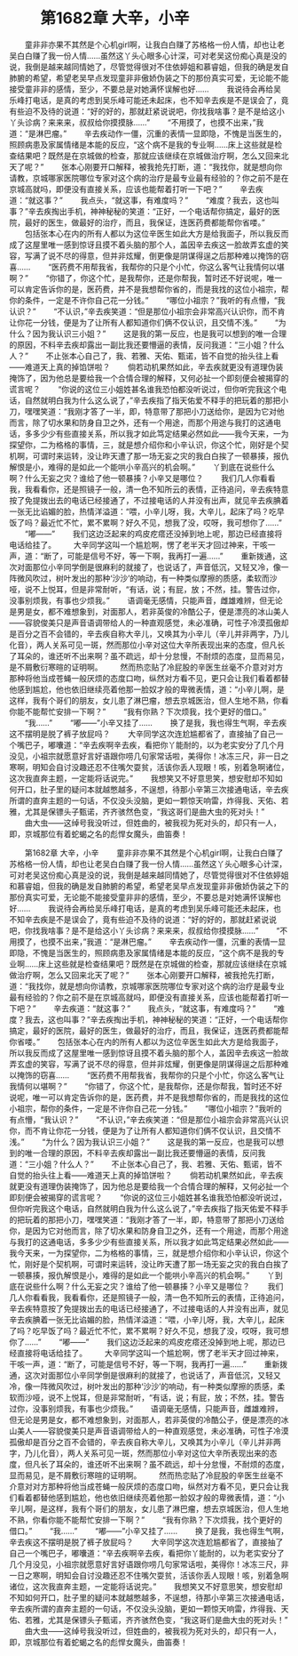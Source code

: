 # 　　第1682章 大辛，小辛
　　童非非亦果不其然是个心机girl啊，让我白白赚了苏格格一份人情，却也让老吴白白赚了我一份人情……虽然这丫头心眼多心计深，可对老吴这份痴心真是没的说，我倒是越来越同情她了，尽管觉得很对不住依婷姐和慕睿姐，但我的确是发自肺腑的希望，希望老吴早点发现童非非傲娇伪装之下的那份真实可爱，无论能不能接受童非非的感情，至少，不要总是对她满怀误解也好……
　　我说待会再给吴乐峰打电话，是真的考虑到吴乐峰可能还未起床，也不知辛去疾是不是误会了，竟有些迫不及待的说道：“好的好的，那就赶紧说说吧，你找我啥事？是不是给这小丫头诊病？来来来，叔叔给你摸摸脉……”
　　“不用摸了，也摸不出来，”我道：“是淋巴瘤。”
　　辛去疾动作一僵，沉重的表情一显即隐，不愧是当医生的，照顾病患及家属情绪是本能的反应，“这个病不是我的专业啊……床上这些就是检查结果吧？既然是在京城做的检查，那就应该继续在京城做治疗啊，怎么又回来北天了呢？”
　　张本心刚要开口解释，被我抢先打断，道：“我找你，就是想向你请教，京城哪家医院哪位专家对这个病的治疗是最专业最有经验的？你之前不是在京城高就吗，即便没有直接关系，应该也能帮着打听一下吧？”
　　辛去疾道：“就这事？”
　　我点头，“就这事，有难度吗？”
　　“难度？我去，这也叫事？”辛去疾掏出手机，神神秘秘的笑道：“正好，一个电话帮你搞定，最好的医院，最好的医生，做最好的治疗，而且，我保证，连医药费都能帮你省喽。”
　　包括张本心在内的所有人都以为这位辛医生如此大方是给我面子，所以我反而成了这屋里唯一感到惊讶且摸不着头脑的那个人，盖因辛去疾这一脸故弄玄虚的笑容，写满了说不尽的得意，但并非炫耀，倒更像是阴谋得逞之后那种难以掩饰的窃喜……
　　“医药费不用帮我省，我帮你的只是个小忙，你这么客气让我情何以堪啊？”
　　“你错了，你这个忙，是我帮你，还是你帮我，暂时还不好说呢，唯一可以肯定告诉你的是，医药费，并不是我想帮你省的，而是我找的这位小祖宗，帮你的条件，一定是不许你自己花一分钱。”
　　“哪位小祖宗？”我听的有点懵，“我认识？”
　　“不认识，”辛去疾笑道：“但是那位小祖宗会非常高兴认识你，而不肯让你花一分钱，便是为了让所有人都知道你们俩不仅认识，且交情不浅。”
　　“为什么？因为我认识三小姐？”
　　这是我的第一反应，也是我可以想到的唯一合理的原因，不料辛去疾却露出一副比我还要懵逼的表情，反问我道：“三小姐？什么人？”
　　不止张本心自己了，我、若雅、天佑、甄诺，皆不自觉的抬头往上看——难道天上真的掉馅饼啦？
　　倘若动机果然如此，辛去疾就更没有道理伪装掩饰了，因为他总是要给我一个合情合理的解释，又何必扯一个即刻便会被揭穿的谎言呢？
　　“你说的这位三小姐姓甚名谁我恐怕都没听说过，但你听完我这个电话，自然就明白我为什么这么说了，”辛去疾指了指天佑爱不释手的把玩着的那把小刀，嘿嘿笑道：“我刚才答了一半，即，特意带了那把小刀送给你，是因为它对他而言，除了切水果和防身自卫之外，还有一个用途，而那个用途与我打的这通电话，多多少少有些直接关系，所以我才如此笃定结果必然如此——我今天来，一为探望你，二为格格的事情，三，就是想介绍你和小辛认识，你这个忙，刚好是个契机啊，可谓时来运转，没让昨天遭了那一场无妄之灾的我白白挨了一顿暴揍，报仇解恨是小，难得的是如此一个能哄小辛高兴的机会啊。”
　　丫到底在说些什么啊？什么无妄之灾？谁给了他一顿暴揍？小辛又是哪位？
　　我们几人你看看我，我看看你，还是照镜子一般，清一色不知所云的表情，正待追问，辛去疾特意按了免提拨出去的电话已经接通了，不过接电话的人并没有出声，就见辛去疾腆着一张无比谄媚的脸，热情洋溢道：“喂，小辛儿呀，我，大辛儿，起床了吗？吃早饭了吗？最近忙不忙，累不累啊？好久不见，想我了没，哎呀，我可想你了……”
　　“嘟——”
　　我们这边泛起来的鸡皮疙瘩还没掉到地上呢，那边已经直接将电话给挂了。
　　大辛同学这叫一个尴尬啊，愣了老半天才回过神来，干咳一声，道：“断了，可能是信号不好，等一下啊，我再打一遍……”
　　重新拨通，这次对面那位小辛同学倒是很麻利的就接了，也说话了，声音低沉，又轻又冷，像一阵微风吹过，树叶发出的那种‘沙沙’的响动，有一种类似摩擦的质感，柔软而沙哑，说不上悦耳，但是非常耐听，“有话，说；有屁，放；不然，挂。警告过你，没事别烦我，有事也少烦我。”
　　语调毫无感情，只能声音，雌雄难辨，但无论是男是女，都不难想象到，对面那人，若非英俊的冷酷公子，便是漂亮的冰山美人——容貌俊美只是声音语调带给人的一种直观感觉，未必准确，可性子冷漠孤傲却是百分之百不会错的，辛去疾自称大辛儿，又唤其为小辛儿（辛儿并非两字，乃儿化音），两人关系可见一斑，然而那位小辛对这位大辛所表现出来的态度，但凡长了耳朵的，谁还听不出来啊？虽不疏远，却十分怠慢，不耐烦的态度，显而易见，是不屑敷衍寒暄的证明啊。
　　然而热恋贴了冷屁股的辛医生丝毫不介意对对方那种将他当成苍蝇一般厌烦的态度口吻，纵然对方看不见，更只会让我们看着都替他感到尴尬，他也依旧继续亮着他那一脸奴才般的卑微表情，道：“小辛儿啊，是这样，我有个哥们的朋友，女儿患了淋巴瘤，想去京城医治，但人生地不熟，你看你能不能帮忙安排一下啊？”
　　“我有你熟？下次烦我，找个更好的借口。”
　　“我……”
　　“嘟——”小辛又挂了……
　　换了是我，我也得生气啊，辛去疾这不摆明是脱了裤子放屁吗？
　　大辛同学这次连尬尴都省了，直接抽了自己一个嘴巴子，嘟囔道：“辛去疾啊辛去疾，看把你丫能耐的，以为老实安分了几个月没见，小祖宗就愿意好言好语跟你唠几句家常话啦，美得你！冰冻三尺，非一日之寒啊，明知会自讨没趣还忍不住嘴欠耍贫，活该你丢人现眼！咳，别着急啊诸位，这次我直奔主题，一定能将话说完。”
　　我想笑又不好意思笑，想安慰却不知如何开口，肚子里的疑问本就越憋越多，不逞想，待那小辛第三次接通电话，辛去疾所谓的直奔主题的一句话，不仅没头没脑，更如一颗惊天响雷，炸得我、天佑、若雅，尤其是保镖头子甄诺，齐齐骇然色变，“我这哥们是曲大虫的死对头！”
　　曲大虫——这绰号我没听过，但姓曲的，被我视为死对头的，却只有一人，即，京城那位有着蛇蝎之名的彪悍女魔头，曲笛奏！

　　第1682章 大辛，小辛
　　童非非亦果不其然是个心机girl啊，让我白白赚了苏格格一份人情，却也让老吴白白赚了我一份人情……虽然这丫头心眼多心计深，可对老吴这份痴心真是没的说，我倒是越来越同情她了，尽管觉得很对不住依婷姐和慕睿姐，但我的确是发自肺腑的希望，希望老吴早点发现童非非傲娇伪装之下的那份真实可爱，无论能不能接受童非非的感情，至少，不要总是对她满怀误解也好……
　　我说待会再给吴乐峰打电话，是真的考虑到吴乐峰可能还未起床，也不知辛去疾是不是误会了，竟有些迫不及待的说道：“好的好的，那就赶紧说说吧，你找我啥事？是不是给这小丫头诊病？来来来，叔叔给你摸摸脉……”
　　“不用摸了，也摸不出来，”我道：“是淋巴瘤。”
　　辛去疾动作一僵，沉重的表情一显即隐，不愧是当医生的，照顾病患及家属情绪是本能的反应，“这个病不是我的专业啊……床上这些就是检查结果吧？既然是在京城做的检查，那就应该继续在京城做治疗啊，怎么又回来北天了呢？”
　　张本心刚要开口解释，被我抢先打断，道：“我找你，就是想向你请教，京城哪家医院哪位专家对这个病的治疗是最专业最有经验的？你之前不是在京城高就吗，即便没有直接关系，应该也能帮着打听一下吧？”
　　辛去疾道：“就这事？”
　　我点头，“就这事，有难度吗？”
　　“难度？我去，这也叫事？”辛去疾掏出手机，神神秘秘的笑道：“正好，一个电话帮你搞定，最好的医院，最好的医生，做最好的治疗，而且，我保证，连医药费都能帮你省喽。”
　　包括张本心在内的所有人都以为这位辛医生如此大方是给我面子，所以我反而成了这屋里唯一感到惊讶且摸不着头脑的那个人，盖因辛去疾这一脸故弄玄虚的笑容，写满了说不尽的得意，但并非炫耀，倒更像是阴谋得逞之后那种难以掩饰的窃喜……
　　“医药费不用帮我省，我帮你的只是个小忙，你这么客气让我情何以堪啊？”
　　“你错了，你这个忙，是我帮你，还是你帮我，暂时还不好说呢，唯一可以肯定告诉你的是，医药费，并不是我想帮你省的，而是我找的这位小祖宗，帮你的条件，一定是不许你自己花一分钱。”
　　“哪位小祖宗？”我听的有点懵，“我认识？”
　　“不认识，”辛去疾笑道：“但是那位小祖宗会非常高兴认识你，而不肯让你花一分钱，便是为了让所有人都知道你们俩不仅认识，且交情不浅。”
　　“为什么？因为我认识三小姐？”
　　这是我的第一反应，也是我可以想到的唯一合理的原因，不料辛去疾却露出一副比我还要懵逼的表情，反问我道：“三小姐？什么人？”
　　不止张本心自己了，我、若雅、天佑、甄诺，皆不自觉的抬头往上看——难道天上真的掉馅饼啦？
　　倘若动机果然如此，辛去疾就更没有道理伪装掩饰了，因为他总是要给我一个合情合理的解释，又何必扯一个即刻便会被揭穿的谎言呢？
　　“你说的这位三小姐姓甚名谁我恐怕都没听说过，但你听完我这个电话，自然就明白我为什么这么说了，”辛去疾指了指天佑爱不释手的把玩着的那把小刀，嘿嘿笑道：“我刚才答了一半，即，特意带了那把小刀送给你，是因为它对他而言，除了切水果和防身自卫之外，还有一个用途，而那个用途与我打的这通电话，多多少少有些直接关系，所以我才如此笃定结果必然如此——我今天来，一为探望你，二为格格的事情，三，就是想介绍你和小辛认识，你这个忙，刚好是个契机啊，可谓时来运转，没让昨天遭了那一场无妄之灾的我白白挨了一顿暴揍，报仇解恨是小，难得的是如此一个能哄小辛高兴的机会啊。”
　　丫到底在说些什么啊？什么无妄之灾？谁给了他一顿暴揍？小辛又是哪位？
　　我们几人你看看我，我看看你，还是照镜子一般，清一色不知所云的表情，正待追问，辛去疾特意按了免提拨出去的电话已经接通了，不过接电话的人并没有出声，就见辛去疾腆着一张无比谄媚的脸，热情洋溢道：“喂，小辛儿呀，我，大辛儿，起床了吗？吃早饭了吗？最近忙不忙，累不累啊？好久不见，想我了没，哎呀，我可想你了……”
　　“嘟——”
　　我们这边泛起来的鸡皮疙瘩还没掉到地上呢，那边已经直接将电话给挂了。
　　大辛同学这叫一个尴尬啊，愣了老半天才回过神来，干咳一声，道：“断了，可能是信号不好，等一下啊，我再打一遍……”
　　重新拨通，这次对面那位小辛同学倒是很麻利的就接了，也说话了，声音低沉，又轻又冷，像一阵微风吹过，树叶发出的那种‘沙沙’的响动，有一种类似摩擦的质感，柔软而沙哑，说不上悦耳，但是非常耐听，“有话，说；有屁，放；不然，挂。警告过你，没事别烦我，有事也少烦我。”
　　语调毫无感情，只能声音，雌雄难辨，但无论是男是女，都不难想象到，对面那人，若非英俊的冷酷公子，便是漂亮的冰山美人——容貌俊美只是声音语调带给人的一种直观感觉，未必准确，可性子冷漠孤傲却是百分之百不会错的，辛去疾自称大辛儿，又唤其为小辛儿（辛儿并非两字，乃儿化音），两人关系可见一斑，然而那位小辛对这位大辛所表现出来的态度，但凡长了耳朵的，谁还听不出来啊？虽不疏远，却十分怠慢，不耐烦的态度，显而易见，是不屑敷衍寒暄的证明啊。
　　然而热恋贴了冷屁股的辛医生丝毫不介意对对方那种将他当成苍蝇一般厌烦的态度口吻，纵然对方看不见，更只会让我们看着都替他感到尴尬，他也依旧继续亮着他那一脸奴才般的卑微表情，道：“小辛儿啊，是这样，我有个哥们的朋友，女儿患了淋巴瘤，想去京城医治，但人生地不熟，你看你能不能帮忙安排一下啊？”
　　“我有你熟？下次烦我，找个更好的借口。”
　　“我……”
　　“嘟——”小辛又挂了……
　　换了是我，我也得生气啊，辛去疾这不摆明是脱了裤子放屁吗？
　　大辛同学这次连尬尴都省了，直接抽了自己一个嘴巴子，嘟囔道：“辛去疾啊辛去疾，看把你丫能耐的，以为老实安分了几个月没见，小祖宗就愿意好言好语跟你唠几句家常话啦，美得你！冰冻三尺，非一日之寒啊，明知会自讨没趣还忍不住嘴欠耍贫，活该你丢人现眼！咳，别着急啊诸位，这次我直奔主题，一定能将话说完。”
　　我想笑又不好意思笑，想安慰却不知如何开口，肚子里的疑问本就越憋越多，不逞想，待那小辛第三次接通电话，辛去疾所谓的直奔主题的一句话，不仅没头没脑，更如一颗惊天响雷，炸得我、天佑、若雅，尤其是保镖头子甄诺，齐齐骇然色变，“我这哥们是曲大虫的死对头！”
　　曲大虫——这绰号我没听过，但姓曲的，被我视为死对头的，却只有一人，即，京城那位有着蛇蝎之名的彪悍女魔头，曲笛奏！

